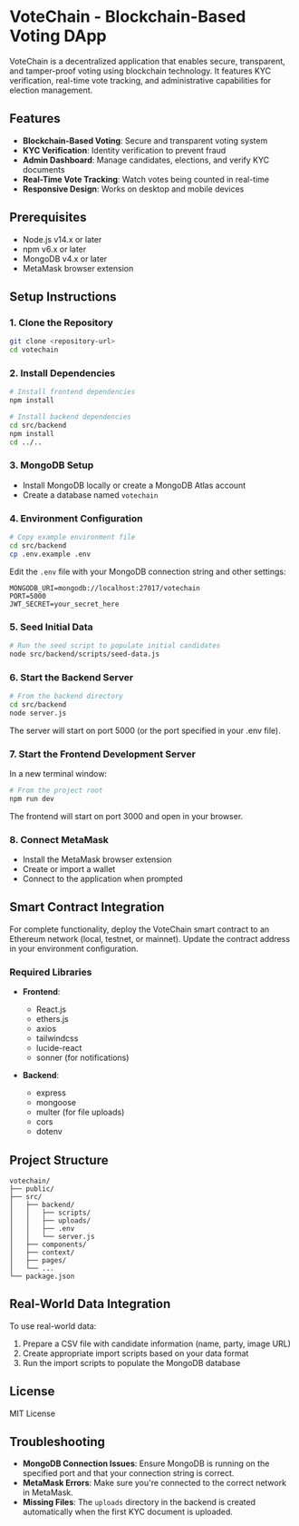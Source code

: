 
# VoteChain - Blockchain-Based Voting DApp

VoteChain is a decentralized application that enables secure, transparent, and tamper-proof voting using blockchain technology. It features KYC verification, real-time vote tracking, and administrative capabilities for election management.

## Features

- **Blockchain-Based Voting**: Secure and transparent voting system
- **KYC Verification**: Identity verification to prevent fraud
- **Admin Dashboard**: Manage candidates, elections, and verify KYC documents
- **Real-Time Vote Tracking**: Watch votes being counted in real-time
- **Responsive Design**: Works on desktop and mobile devices

## Prerequisites

- Node.js v14.x or later
- npm v6.x or later
- MongoDB v4.x or later
- MetaMask browser extension

## Setup Instructions

### 1. Clone the Repository

```bash
git clone <repository-url>
cd votechain
```

### 2. Install Dependencies

```bash
# Install frontend dependencies
npm install

# Install backend dependencies
cd src/backend
npm install
cd ../..
```

### 3. MongoDB Setup

- Install MongoDB locally or create a MongoDB Atlas account
- Create a database named `votechain`

### 4. Environment Configuration

```bash
# Copy example environment file
cd src/backend
cp .env.example .env
```

Edit the `.env` file with your MongoDB connection string and other settings:

```
MONGODB_URI=mongodb://localhost:27017/votechain
PORT=5000
JWT_SECRET=your_secret_here
```

### 5. Seed Initial Data

```bash
# Run the seed script to populate initial candidates
node src/backend/scripts/seed-data.js
```

### 6. Start the Backend Server

```bash
# From the backend directory
cd src/backend
node server.js
```

The server will start on port 5000 (or the port specified in your .env file).

### 7. Start the Frontend Development Server

In a new terminal window:

```bash
# From the project root
npm run dev
```

The frontend will start on port 3000 and open in your browser.

### 8. Connect MetaMask

- Install the MetaMask browser extension
- Create or import a wallet
- Connect to the application when prompted

## Smart Contract Integration

For complete functionality, deploy the VoteChain smart contract to an Ethereum network (local, testnet, or mainnet). Update the contract address in your environment configuration.

### Required Libraries

- **Frontend**:
  - React.js
  - ethers.js
  - axios
  - tailwindcss
  - lucide-react
  - sonner (for notifications)

- **Backend**:
  - express
  - mongoose
  - multer (for file uploads)
  - cors
  - dotenv

## Project Structure

```
votechain/
├── public/
├── src/
│   ├── backend/
│   │   ├── scripts/
│   │   ├── uploads/
│   │   ├── .env
│   │   └── server.js
│   ├── components/
│   ├── context/
│   ├── pages/
│   └── ...
└── package.json
```

## Real-World Data Integration

To use real-world data:

1. Prepare a CSV file with candidate information (name, party, image URL)
2. Create appropriate import scripts based on your data format
3. Run the import scripts to populate the MongoDB database

## License

MIT License

## Troubleshooting

- **MongoDB Connection Issues**: Ensure MongoDB is running on the specified port and that your connection string is correct.
- **MetaMask Errors**: Make sure you're connected to the correct network in MetaMask.
- **Missing Files**: The `uploads` directory in the backend is created automatically when the first KYC document is uploaded.
